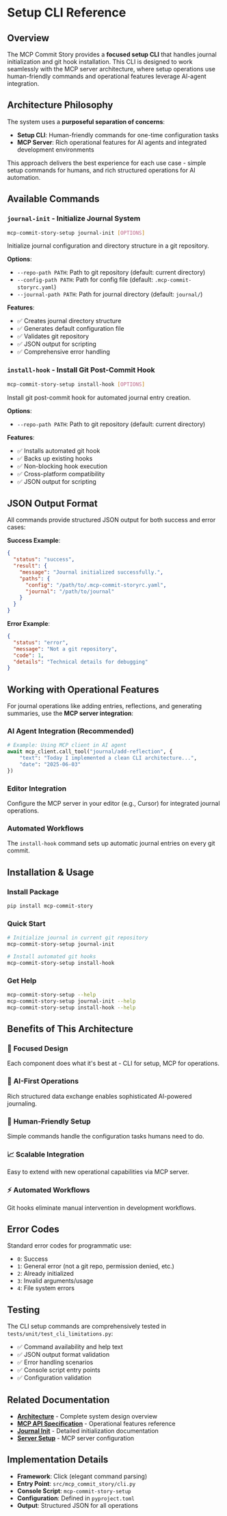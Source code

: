 # Setup CLI Reference

## Overview

The MCP Commit Story provides a **focused setup CLI** that handles journal initialization and git hook installation. This CLI is designed to work seamlessly with the MCP server architecture, where setup operations use human-friendly commands and operational features leverage AI-agent integration.

## Architecture Philosophy

The system uses a **purposeful separation of concerns**:

- **Setup CLI**: Human-friendly commands for one-time configuration tasks
- **MCP Server**: Rich operational features for AI agents and integrated development environments

This approach delivers the best experience for each use case - simple setup commands for humans, and rich structured operations for AI automation.

## Available Commands

### `journal-init` - Initialize Journal System

```bash
mcp-commit-story-setup journal-init [OPTIONS]
```

Initialize journal configuration and directory structure in a git repository.

**Options**:
- `--repo-path PATH`: Path to git repository (default: current directory)
- `--config-path PATH`: Path for config file (default: `.mcp-commit-storyrc.yaml`)
- `--journal-path PATH`: Path for journal directory (default: `journal/`)

**Features**:
- ✅ Creates journal directory structure
- ✅ Generates default configuration file
- ✅ Validates git repository
- ✅ JSON output for scripting
- ✅ Comprehensive error handling

### `install-hook` - Install Git Post-Commit Hook

```bash
mcp-commit-story-setup install-hook [OPTIONS]
```

Install git post-commit hook for automated journal entry creation.

**Options**:
- `--repo-path PATH`: Path to git repository (default: current directory)

**Features**:
- ✅ Installs automated git hook
- ✅ Backs up existing hooks
- ✅ Non-blocking hook execution
- ✅ Cross-platform compatibility
- ✅ JSON output for scripting

## JSON Output Format

All commands provide structured JSON output for both success and error cases:

**Success Example**:
```json
{
  "status": "success",
  "result": {
    "message": "Journal initialized successfully.",
    "paths": {
      "config": "/path/to/.mcp-commit-storyrc.yaml",
      "journal": "/path/to/journal"
    }
  }
}
```

**Error Example**:
```json
{
  "status": "error",
  "message": "Not a git repository",
  "code": 1,
  "details": "Technical details for debugging"
}
```

## Working with Operational Features

For journal operations like adding entries, reflections, and generating summaries, use the **MCP server integration**:

### AI Agent Integration (Recommended)

```python
# Example: Using MCP client in AI agent
await mcp_client.call_tool("journal/add-reflection", {
    "text": "Today I implemented a clean CLI architecture...",
    "date": "2025-06-03"
})
```

### Editor Integration

Configure the MCP server in your editor (e.g., Cursor) for integrated journal operations.

### Automated Workflows

The `install-hook` command sets up automatic journal entries on every git commit.

## Installation & Usage

### Install Package

```bash
pip install mcp-commit-story
```

### Quick Start

```bash
# Initialize journal in current git repository
mcp-commit-story-setup journal-init

# Install automated git hooks
mcp-commit-story-setup install-hook
```

### Get Help

```bash
mcp-commit-story-setup --help
mcp-commit-story-setup journal-init --help
mcp-commit-story-setup install-hook --help
```

## Benefits of This Architecture

### 🎯 **Focused Design**
Each component does what it's best at - CLI for setup, MCP for operations.

### 🤖 **AI-First Operations** 
Rich structured data exchange enables sophisticated AI-powered journaling.

### 🔧 **Human-Friendly Setup**
Simple commands handle the configuration tasks humans need to do.

### 📈 **Scalable Integration**
Easy to extend with new operational capabilities via MCP server.

### ⚡ **Automated Workflows**
Git hooks eliminate manual intervention in development workflows.

## Error Codes

Standard error codes for programmatic use:

- `0`: Success
- `1`: General error (not a git repo, permission denied, etc.)
- `2`: Already initialized
- `3`: Invalid arguments/usage
- `4`: File system errors

## Testing

The CLI setup commands are comprehensively tested in `tests/unit/test_cli_limitations.py`:

- ✅ Command availability and help text
- ✅ JSON output format validation
- ✅ Error handling scenarios
- ✅ Console script entry points
- ✅ Configuration validation

## Related Documentation

- **[Architecture](architecture.md)** - Complete system design overview
- **[MCP API Specification](mcp-api-specification.md)** - Operational features reference
- **[Journal Init](journal_init.md)** - Detailed initialization documentation
- **[Server Setup](server_setup.md)** - MCP server configuration

## Implementation Details

- **Framework**: Click (elegant command parsing)
- **Entry Point**: `src/mcp_commit_story/cli.py`
- **Console Script**: `mcp-commit-story-setup`
- **Configuration**: Defined in `pyproject.toml`
- **Output**: Structured JSON for all operations 